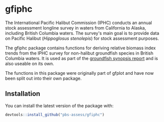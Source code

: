 # gfiphc

The International Pacific Halibut Commission (IPHC) conducts an annual stock assessment longline survey in waters from California to Alaska, including British Columbia waters. The survey's main goal is to provide data on Pacific Halibut (*Hippoglosus stenolepis*) for stock assessment purposes.

The gfiphc package contains functions for deriving relative biomass index trends from the IPHC survey for non-halibut groundfish species in British Columbia waters. It is used as part of the [groundfish synopsis report](https://github.com/pbs-assess/gfsynopsis) and is also useable on its own.

The functions in this package were originally part of gfplot and have now been split out into their own package.

## Installation

You can install the latest version of the package with:

``` r
devtools::install_github("pbs-assess/gfiphc")
```
